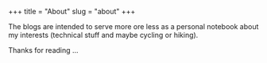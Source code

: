 +++
title = "About"
slug = "about"
+++

The blogs are intended to serve more ore less as a personal notebook about my interests (technical stuff and maybe cycling or hiking).

Thanks for reading ...
